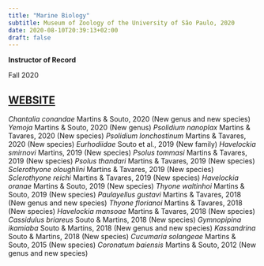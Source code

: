 ```yaml
---
title: "Marine Biology"
subtitle: Museum of Zoology of the University of São Paulo, 2020
date: 2020-08-10T20:39:13+02:00
draft: false
---
```


**Instructor of Record**

Fall 2020

[WEBSITE](https://www.mz.usp.br)
---

_Chantalia conandae_ Martins & Souto, 2020 (New genus and new species)
_Yemoja_ Martins & Souto, 2020 (New genus)
_Psolidium nanoplax_ Martins & Tavares, 2020 (New species)
_Psolidium lonchostinum_ Martins & Tavares, 2020 (New species)
_Eurhodiidae_ Souto et al., 2019 (New family)
_Havelockia smirnovi_ Martins, 2019 (New species)
_Psolus tommasi_ Martins & Tavares, 2019 (New species)
_Psolus thandari_ Martins & Tavares, 2019 (New species)
_Sclerothyone oloughlini_ Martins & Tavares, 2019 (New species)
_Sclerothyone reichi_ Martins & Tavares, 2019 (New species)
_Havelockia oranae_ Martins & Souto, 2019 (New species)
_Thyone waltinhoi_ Martins & Souto, 2019 (New species)
_Paulayellus gustavi_ Martins & Tavares, 2018 (New genus and new species)
_Thyone florianoi_ Martins & Tavares, 2018 (New species)
_Havelockia mansoae_ Martins & Tavares, 2018 (New species)
_Cassidulus briareus_ Souto & Martins, 2018 (New species)
_Gymnopipina ikamiaba_ Souto & Martins, 2018 (New genus and new species)
_Kassandrina_ Souto & Martins, 2018 (New species)
_Cucumaria solangeae_ Martins & Souto, 2015 (New species)
_Coronatum baiensis_ Martins & Souto, 2012 (New genus and new species)


